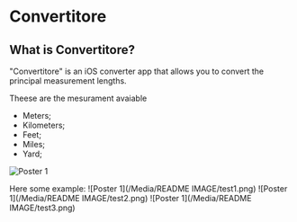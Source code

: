 #  Convertitore

## What is Convertitore? 
"Convertitore" is an iOS converter app that allows you to convert the principal measurement lengths.

Theese are the mesurament avaiable
- Meters;
- Kilometers;
- Feet;
- Miles;
- Yard;

![Poster 1](/Media/README20%IMAGE/pickerLengths.png)

Here some example:
![Poster 1](/Media/README IMAGE/test1.png)
![Poster 1](/Media/README IMAGE/test2.png)
![Poster 1](/Media/README IMAGE/test3.png)
